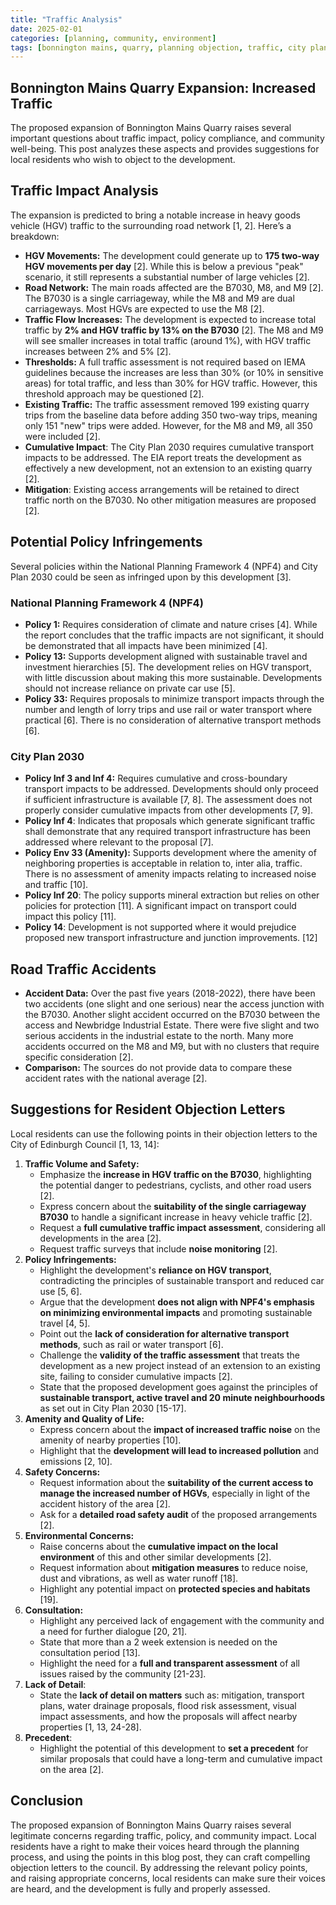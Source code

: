 ```yaml
---
title: "Traffic Analysis"
date: 2025-02-01
categories: [planning, community, environment]
tags: [bonnington mains, quarry, planning objection, traffic, city plan 2030, npf4]
---
```


## Bonnington Mains Quarry Expansion: Increased Traffic 

The proposed expansion of Bonnington Mains Quarry raises several important questions about traffic impact, policy compliance, and community well-being. This post analyzes these aspects and provides suggestions for local residents who wish to object to the development.

## Traffic Impact Analysis

The expansion is predicted to bring a notable increase in heavy goods vehicle (HGV) traffic to the surrounding road network [1, 2]. Here’s a breakdown:

*   **HGV Movements:** The development could generate up to **175 two-way HGV movements per day** [2]. While this is below a previous "peak" scenario, it still represents a substantial number of large vehicles [2].
*   **Road Network:** The main roads affected are the B7030, M8, and M9 [2]. The B7030 is a single carriageway, while the M8 and M9 are dual carriageways. Most HGVs are expected to use the M8 [2].
*   **Traffic Flow Increases:** The development is expected to increase total traffic by **2% and HGV traffic by 13% on the B7030** [2]. The M8 and M9 will see smaller increases in total traffic (around 1%), with HGV traffic increases between 2% and 5% [2].
*   **Thresholds:**  A full traffic assessment is not required based on IEMA guidelines because the increases are less than 30% (or 10% in sensitive areas) for total traffic, and less than 30% for HGV traffic.  However, this threshold approach may be questioned [2].
*   **Existing Traffic:** The traffic assessment removed 199 existing quarry trips from the baseline data before adding 350 two-way trips, meaning only 151 "new" trips were added. However, for the M8 and M9, all 350 were included [2].
*   **Cumulative Impact**: The City Plan 2030 requires cumulative transport impacts to be addressed.  The EIA report treats the development as effectively a new development, not an extension to an existing quarry [2].
*   **Mitigation**: Existing access arrangements will be retained to direct traffic north on the B7030. No other mitigation measures are proposed [2].

## Potential Policy Infringements

Several policies within the National Planning Framework 4 (NPF4) and City Plan 2030 could be seen as infringed upon by this development [3].

### National Planning Framework 4 (NPF4)

*   **Policy 1:** Requires consideration of climate and nature crises [4]. While the report concludes that the traffic impacts are not significant, it should be demonstrated that all impacts have been minimized [4].
*   **Policy 13:** Supports development aligned with sustainable travel and investment hierarchies [5].  The development relies on HGV transport, with little discussion about making this more sustainable. Developments should not increase reliance on private car use [5].
*    **Policy 33:**  Requires proposals to minimize transport impacts through the number and length of lorry trips and use rail or water transport where practical [6]. There is no consideration of alternative transport methods [6].

### City Plan 2030

*   **Policy Inf 3 and Inf 4:** Requires cumulative and cross-boundary transport impacts to be addressed. Developments should only proceed if sufficient infrastructure is available [7, 8]. The assessment does not properly consider cumulative impacts from other developments [7, 9].
*   **Policy Inf 4**: Indicates that proposals which generate significant traffic shall demonstrate that any required transport infrastructure has been addressed where relevant to the proposal [7].
*  **Policy Env 33 (Amenity):** Supports development where the amenity of neighboring properties is acceptable in relation to, inter alia, traffic. There is no assessment of amenity impacts relating to increased noise and traffic [10].
*   **Policy Inf 20**: The policy supports mineral extraction but relies on other policies for protection [11]. A significant impact on transport could impact this policy [11].
*    **Policy 14**: Development is not supported where it would prejudice proposed new transport infrastructure and junction improvements. [12]

## Road Traffic Accidents

*   **Accident Data:** Over the past five years (2018-2022), there have been two accidents (one slight and one serious) near the access junction with the B7030. Another slight accident occurred on the B7030 between the access and Newbridge Industrial Estate.  There were five slight and two serious accidents in the industrial estate to the north.  Many more accidents occurred on the M8 and M9, but with no clusters that require specific consideration [2].
*   **Comparison:** The sources do not provide data to compare these accident rates with the national average [2].

## Suggestions for Resident Objection Letters

Local residents can use the following points in their objection letters to the City of Edinburgh Council [1, 13, 14]:

1.  **Traffic Volume and Safety:**
    *   Emphasize the **increase in HGV traffic on the B7030**, highlighting the potential danger to pedestrians, cyclists, and other road users [2].
    *   Express concern about the **suitability of the single carriageway B7030** to handle a significant increase in heavy vehicle traffic [2].
    *   Request a **full cumulative traffic impact assessment**, considering all developments in the area [2].
    *   Request traffic surveys that include **noise monitoring** [2].
2.  **Policy Infringements:**
    *   Highlight the development's **reliance on HGV transport**, contradicting the principles of sustainable transport and reduced car use [5, 6].
    *   Argue that the development **does not align with NPF4's emphasis on minimizing environmental impacts** and promoting sustainable travel [4, 5].
    *   Point out the **lack of consideration for alternative transport methods**, such as rail or water transport [6].
    *   Challenge the **validity of the traffic assessment** that treats the development as a new project instead of an extension to an existing site, failing to consider cumulative impacts [2].
    *   State that the proposed development goes against the principles of **sustainable transport, active travel and 20 minute neighbourhoods**  as set out in City Plan 2030 [15-17].
3.  **Amenity and Quality of Life:**
    *   Express concern about the **impact of increased traffic noise** on the amenity of nearby properties [10].
    *   Highlight that the **development will lead to increased pollution** and emissions [2, 10].
4.  **Safety Concerns:**
    *  Request information about the **suitability of the current access to manage the increased number of HGVs**, especially in light of the accident history of the area [2].
    *   Ask for a **detailed road safety audit** of the proposed arrangements [2].
5.  **Environmental Concerns:**
    *   Raise concerns about the **cumulative impact on the local environment** of this and other similar developments [2].
    *   Request information about **mitigation measures** to reduce noise, dust and vibrations, as well as water runoff [18].
    *   Highlight any potential impact on **protected species and habitats** [19].
6. **Consultation:**
    *   Highlight any perceived lack of engagement with the community and a need for further dialogue [20, 21].
    *   State that more than a 2 week extension is needed on the consultation period [13].
    *   Highlight the need for a **full and transparent assessment** of all issues raised by the community [21-23].
7.  **Lack of Detail**:
    *   State the **lack of detail on matters** such as: mitigation, transport plans, water drainage proposals, flood risk assessment, visual impact assessments, and how the proposals will affect nearby properties [1, 13, 24-28].
8.  **Precedent**:
    * Highlight the potential of this development to **set a precedent** for similar proposals that could have a long-term and cumulative impact on the area [2].

## Conclusion

The proposed expansion of Bonnington Mains Quarry raises several legitimate concerns regarding traffic, policy, and community impact. Local residents have a right to make their voices heard through the planning process, and using the points in this blog post, they can craft compelling objection letters to the council. By addressing the relevant policy points, and raising appropriate concerns, local residents can make sure their voices are heard, and the development is fully and properly assessed.
